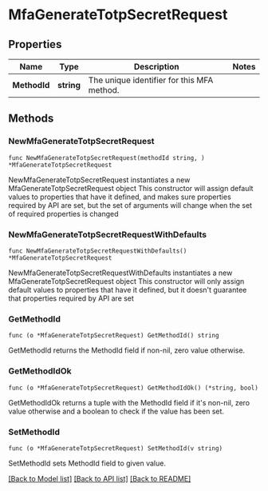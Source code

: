 # MfaGenerateTotpSecretRequest


## Properties

Name | Type | Description | Notes
------------ | ------------- | ------------- | -------------
**MethodId** | **string** | The unique identifier for this MFA method. | 



## Methods


### NewMfaGenerateTotpSecretRequest

`func NewMfaGenerateTotpSecretRequest(methodId string, ) *MfaGenerateTotpSecretRequest`

NewMfaGenerateTotpSecretRequest instantiates a new MfaGenerateTotpSecretRequest object
This constructor will assign default values to properties that have it defined,
and makes sure properties required by API are set, but the set of arguments
will change when the set of required properties is changed

### NewMfaGenerateTotpSecretRequestWithDefaults

`func NewMfaGenerateTotpSecretRequestWithDefaults() *MfaGenerateTotpSecretRequest`

NewMfaGenerateTotpSecretRequestWithDefaults instantiates a new MfaGenerateTotpSecretRequest object
This constructor will only assign default values to properties that have it defined,
but it doesn't guarantee that properties required by API are set


### GetMethodId

`func (o *MfaGenerateTotpSecretRequest) GetMethodId() string`

GetMethodId returns the MethodId field if non-nil, zero value otherwise.

### GetMethodIdOk

`func (o *MfaGenerateTotpSecretRequest) GetMethodIdOk() (*string, bool)`

GetMethodIdOk returns a tuple with the MethodId field if it's non-nil, zero value otherwise
and a boolean to check if the value has been set.

### SetMethodId

`func (o *MfaGenerateTotpSecretRequest) SetMethodId(v string)`

SetMethodId sets MethodId field to given value.










[[Back to Model list]](../README.md#documentation-for-models) [[Back to API list]](../README.md#documentation-for-api-endpoints) [[Back to README]](../README.md)


